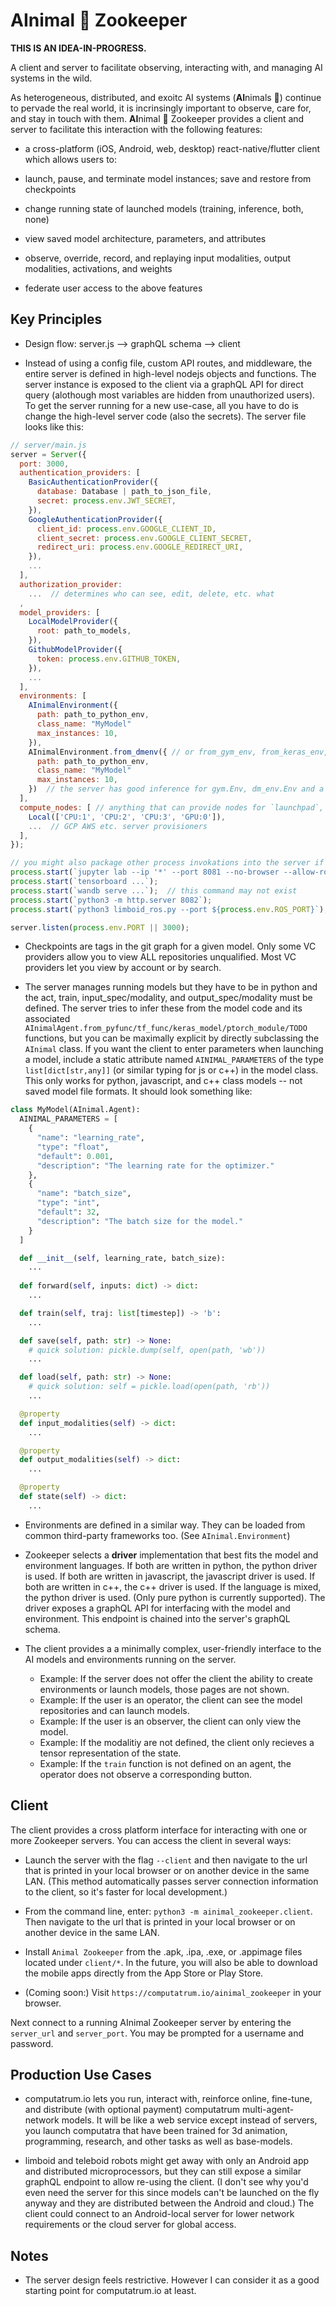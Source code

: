 # **AI**nimal :tiger: Zookeeper

**THIS IS AN IDEA-IN-PROGRESS.**

A client and server to facilitate observing, interacting with, and managing AI systems in the wild.

As heterogeneous, distributed, and exoitc AI systems (**AI**nimals :tiger:) continue to pervade the real world, it is incrinsingly important to observe, care for, and stay in touch with them. **AI**nimal :tiger: Zookeeper provides a client and server to facilitate this interaction with the following features:

- a cross-platform (iOS, Android, web, desktop) react-native/flutter client which allows users to:

- launch, pause, and terminate model instances; save and restore from checkpoints

- change running state of launched models (training, inference, both, none) 

- view saved model architecture, parameters, and attributes

- observe, override, record, and replaying input modalities, output modalities, activations, and weights

- federate user access to the above features

## Key Principles

- Design flow: server.js --> graphQL schema --> client 

- Instead of using a config file, custom API routes, and middleware, the entire server is defined in high-level nodejs objects and functions. The server instance is exposed to the client via a graphQL API for direct query (alothough most variables are hidden from unauthorized users). To get the server running for a new use-case, all you have to do is change the high-level server code (also the secrets). The server file looks like this:
```javascript
// server/main.js
server = Server({
  port: 3000,
  authentication_providers: [
    BasicAuthenticationProvider({
      database: Database | path_to_json_file,
      secret: process.env.JWT_SECRET,
    }),
    GoogleAuthenticationProvider({
      client_id: process.env.GOOGLE_CLIENT_ID,
      client_secret: process.env.GOOGLE_CLIENT_SECRET,
      redirect_uri: process.env.GOOGLE_REDIRECT_URI,
    }),
    ...
  ],
  authorization_provider: 
    ...  // determines who can see, edit, delete, etc. what
  ,
  model_providers: [
    LocalModelProvider({
      root: path_to_models,
    }),
    GithubModelProvider({
      token: process.env.GITHUB_TOKEN,
    }),
    ...
  ],
  environments: [
    AInimalEnvironment({
      path: path_to_python_env,
      class_name: "MyModel"
      max_instances: 10,
    }),
    AInimalEnvironment.from_dmenv({ // or from_gym_env, from_keras_env, from_tfagents_env, TODO
      path: path_to_python_env,
      class_name: "MyModel"
      max_instances: 10,
    })  // the server has good inference for gym.Env, dm_env.Env and a few other standard environment types.
  ],
  compute_nodes: [ // anything that can provide nodes for `launchpad`, `tf`, `torch`, `jax`, or other frameworks to run on
    Local(['CPU:1', 'CPU:2', 'CPU:3', 'GPU:0']),
    ...  // GCP AWS etc. server provisioners
  ],
});

// you might also package other process invokations into the server if your working on something small
process.start(`jupyter lab --ip '*' --port 8081 --no-browser --allow-root --NotebookApp.token=''`);
process.start(`tensorboard ...`);
process.start(`wandb serve ...`);  // this command may not exist
process.start(`python3 -m http.server 8082`);
process.start(`python3 limboid_ros.py --port ${process.env.ROS_PORT}`);

server.listen(process.env.PORT || 3000);
```

- Checkpoints are tags in the git graph for a given model. Only some VC providers allow you to view ALL repositories unqualified. Most VC providers let you view by account or by search.

- The server manages running models but they have to be in python and the act, train, input_spec/modality, and output_spec/modality must be defined. The server tries to infer these from the model code and its associated `AInimalAgent.from_pyfunc/tf_func/keras_model/ptorch_module/TODO` functions, but you can be maximally explicit by directly subclassing the `AInimal` class. If you want the client to enter parameters when launching a model, include a static attribute named `AINIMAL_PARAMETERS` of the type `list[dict[str,any]]` (or similar typing for js or c++) in the model class. This only works for python, javascript, and c++ class models -- not saved model file formats. It should look something like:

```python
class MyModel(AInimal.Agent):
  AINIMAL_PARAMETERS = [
    {
      "name": "learning_rate",
      "type": "float",
      "default": 0.001,
      "description": "The learning rate for the optimizer."
    },
    {
      "name": "batch_size",
      "type": "int",
      "default": 32,
      "description": "The batch size for the model."
    }
  ]

  def __init__(self, learning_rate, batch_size):
    ...
  
  def forward(self, inputs: dict) -> dict:
    ...

  def train(self, traj: list[timestep]) -> 'b':
    ...

  def save(self, path: str) -> None:
    # quick solution: pickle.dump(self, open(path, 'wb'))
    ...

  def load(self, path: str) -> None:
    # quick solution: self = pickle.load(open(path, 'rb'))
    ...

  @property
  def input_modalities(self) -> dict:
    ...

  @property
  def output_modalities(self) -> dict:
    ...

  @property
  def state(self) -> dict:
    ...
```

- Environments are defined in a similar way. They can be loaded from common third-party frameworks too. (See `AInimal.Environment`)

- Zookeeper selects a **driver** implementation that best fits the model and environment languages. If both are written in python, the python driver is used. If both are written in javascript, the javascript driver is used. If both are written in c++, the c++ driver is used. If the language is mixed, the python driver is used. (Only pure python is currently supported). The driver exposes a graphQL API for interfacing with the model and environment. This endpoint is chained into the server's graphQL schema.

- The client provides a a minimally complex, user-friendly interface to the AI models and environments running on the server. 
  - Example: If the server does not offer the client the ability to create environments or launch models, those pages are not shown.
  - Example: If the user is an operator, the client can see the model repositories and can launch models.
  - Example: If the user is an observer, the client can only view the model.
  - Example: If the modalitiy are not defined, the client only recieves a tensor representation of the state.
  - Example: If the `train` function is not defined on an agent, the operator does not observe a corresponding button.

## Client

The client provides a cross platform interface for interacting with one or more Zookeeper servers. You can access the client in several ways:

- Launch the server with the flag `--client` and then navigate to the url that is printed in your local browser or on another device in the same LAN. (This method automatically passes server connection information to the client, so it's faster for local development.)

- From the command line, enter: `python3 -m ainimal_zookeeper.client`. Then navigate to the url that is printed in your local browser or on another device in the same LAN.

- Install `Animal Zookeeper` from the .apk, .ipa, .exe, or .appimage files located under `client/*`. In the future, you will also be able to download the mobile apps directly from the App Store or Play Store.

- (Coming soon:) Visit `https://computatrum.io/ainimal_zookeeper` in your browser.

Next connect to a running AInimal Zookeeper server by entering the `server_url` and `server_port`. You may be prompted for a username and password.

## Production Use Cases

- computatrum.io lets you run, interact with, reinforce online, fine-tune, and distribute (with optional payment) computatrum multi-agent-network models. It will be like a web service except instead of servers, you launch computatra that have been trained for 3d animation, programming, research, and other tasks as well as base-models. 

- limboid and teleboid robots might get away with only an Android app and distributed microprocessors, but they can still expose a similar graphQL endpoint to allow re-using the client. (I don't see why you'd even need the server for this since models can't be launched on the fly anyway and they are distributed between the Android and cloud.) The client could connect to an Android-local server for lower network requirements or the cloud server for global access.


## Notes

- The server design feels restrictive. However I can consider it as a good starting point for computatrum.io at least. 